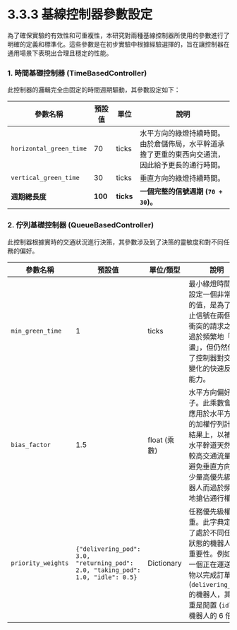 # 3.3.3 基線控制器參數設定

為了確保實驗的有效性和可重複性，本研究對兩種基線控制器所使用的參數進行了明確的定義和標準化。這些參數是在初步實驗中根據經驗選擇的，旨在讓控制器在通用場景下表現出合理且穩定的性能。

### 1. 時間基礎控制器 (TimeBasedController)

此控制器的邏輯完全由固定的時間週期驅動，其參數設定如下：

| 參數名稱                | 預設值 | 單位  | 說明                                                         |
| ----------------------- | ------ | ----- | ------------------------------------------------------------ |
| `horizontal_green_time` | 70     | ticks | 水平方向的綠燈持續時間。由於倉儲佈局，水平幹道承擔了更重的東西向交通流，因此給予更長的通行時間。 |
| `vertical_green_time`   | 30     | ticks | 垂直方向的綠燈持續時間。                                     |
| **週期總長度**          | **100**| **ticks** | **一個完整的信號週期 (`70 + 30`)。**                       |

### 2. 佇列基礎控制器 (QueueBasedController)

此控制器根據實時的交通狀況進行決策，其參數涉及到了決策的靈敏度和對不同任務的偏好。

| 參數名稱             | 預設值                                                                                             | 單位/類型    | 說明                                                                                                                                                                |
| -------------------- | -------------------------------------------------------------------------------------------------- | ------------ | ------------------------------------------------------------------------------------------------------------------------------------------------------------------- |
| `min_green_time`     | 1                                                                                                  | ticks        | 最小綠燈時間。設定一個非常小的值，是為了防止信號在兩個有衝突的請求之間過於頻繁地「振盪」，但仍然保持了控制器對交通變化的快速反應能力。                  |
| `bias_factor`        | 1.5                                                                                                | float (乘數) | 水平方向偏好因子。此乘數會被應用於水平方向的加權佇列計算結果上，以補償水平幹道天然的較高交通流量，避免垂直方向因少量高優先級機器人而過於頻繁地搶佔通行權。 |
| `priority_weights`   | `{"delivering_pod": 3.0, "returning_pod": 2.0, "taking_pod": 1.0, "idle": 0.5}`                    | Dictionary   | 任務優先級權重。此字典定義了處於不同任務狀態的機器人的重要性。例如，一個正在運送貨物以完成訂單 (`delivering_pod`) 的機器人，其權重是閒置 (`idle`) 機器人的 6 倍。 | 